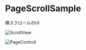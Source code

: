 # PageScrollSample
横スクロールのUI

![ScrollView](https://i.imgur.com/DpUw3Ny.png)

![PageControll](https://i.imgur.com/UaBuAPT.png)

